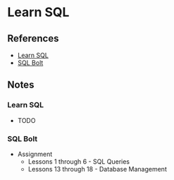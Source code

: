 # Learn SQL

## References

* [Learn SQL](https://landing.chartio.com/download-learn-sql)
* [SQL Bolt](https://sqlbolt.com/)

## Notes

### Learn SQL

* TODO

### SQL Bolt

* Assignment
  * Lessons 1 through 6 - SQL Queries
  * Lessons 13 through 18 - Database Management
